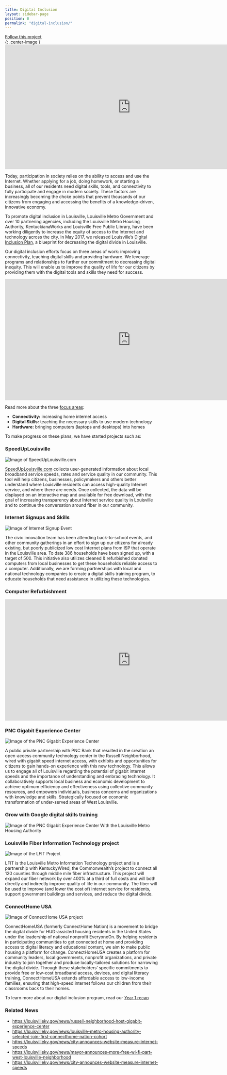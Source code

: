 ```yaml
---
title: Digital Inclusion
layout: sidebar-page
position: 0
permalink: "digital-inclusion/"
---
```


<div class="end-xs hidden-xs col-md-3 button-wrap">
<a class="usa-button usa-button-outline link--external" href="https://public.govdelivery.com/accounts/KYLOUISVILLE/subscriber/new?category_id=KYLOUISVILLE_C7" target="_blank">Follow this project</a>
</div>{: .center-image }

<iframe src="https://www.facebook.com/plugins/video.php?href=https%3A%2F%2Fwww.facebook.com%2FLouMetroRCS%2Fvideos%2F1662649410479157%2F&width=825&show_text=false&appId=355918357881792&height=411" width="825" height="411" style="border:none;overflow:hidden" scrolling="no" frameborder="0" allowTransparency="true" allow="encrypted-media" allowFullScreen="true"></iframe>

Today, participation in society relies on the ability to access and use the Internet. Whether applying for a job, doing homework, or starting a business, all of our residents need digital skills, tools, and connectivity to fully participate and engage in modern society. These factors are increasingly becoming the choke points that prevent thousands of our citizens from engaging and accessing the benefits of a knowledge-driven, innovative economy.

To promote digital inclusion in Louisville, Louisville Metro Government and over 10 partnering agencies, including the Louisville Metro Housing Authority, KentuckianaWorks and Louisville Free Public Library, have been working diligently to increase the equity of access to the Internet and technology across the city. In May 2017, we released Louisville’s [Digital Inclusion Plan](https://digitalinclusion.louisvilleky.gov), a blueprint for decreasing the digital divide in Louisville.

Our digital inclusion efforts focus on three areas of work: improving connectivity, teaching digital skills and providing hardware. We leverage programs and relationships to further our commitment to decreasing digital inequity. This will enable us to improve the quality of life for our citizens by providing them with the digital tools and skills they need for success.

<iframe width="825" height="400" src="https://www.youtube.com/embed/UhhHnjpLgXQ" frameborder="0" allow="autoplay; encrypted-media" allowfullscreen></iframe>

Read more about the three [focus areas](http://digitalinclusion.louisvilleky.gov/our-focus-areas):

* **Connectivity:** increasing home internet access
* **Digital Skills:** teaching the necessary skills to use modern technology
* **Hardware:** bringing computers (laptops and desktops) into homes

To make progress on these plans, we have started projects such as:

### SpeedUpLouisville

![Image of SpeedUpLouisville.com](/assets/img/projects/digital-inclusion/digital-inclusion-5.png)

[SpeedUpLouisville.com](http://www.speedUplouisville.com) collects user-generated information about local broadband service speeds, rates and service quality in our community. This tool will help citizens, businesses, policymakers and others better understand where Louisville residents can access high-quality Internet service, and where there are needs. Once collected, the data will be displayed on an interactive map and available for free download, with the goal of increasing transparency about Internet service quality in Louisville and to continue the conversation around fiber in our community.



### Internet Signups and Skills

![Image of Internet Signup Event](/assets/img/projects/digital-inclusion/digital-inclusion-6.jpg)

The civic innovation team has been attending back-to-school events, and other community gatherings in an effort to sign up our citizens for already existing, but poorly publicized low cost Internet plans from ISP that operate in the Louisville area. To date 386 households have been signed up, with a target of 500. This initiative also utilizes cleaned & refurbished donated computers from local businesses to get these households reliable access to a computer. Additionally, we are forming partnerships with local and national technology companies to create a digital skills training program, to educate households that need assistance in utilizing these technologies.

### Computer Refurbishment

<iframe width="825" height="400" src="https://www.youtube.com/embed/vx2YqDLSVfk" frameborder="0" allow="autoplay; encrypted-media" allowfullscreen></iframe>


### PNC Gigabit Experience Center

![Image of the PNC Gigabit Experience Center](/assets/img/projects/digital-inclusion/digital-inclusion-8.jpg)

A public private partnership with PNC Bank that resulted in the creation an open-access community technology center in the Russell Neighborhood, wired with gigabit speed internet access, with exhibits and opportunities for citizens to gain hands-on experience with this new technology. This allows us to engage all of Louisville regarding the potential of gigabit internet speeds and the importance of understanding and embracing technology. It collaboratively supports local business and economic development to achieve optimum efficiency and effectiveness using collective community resources, and empowers individuals, business concerns and organizations with knowledge and skills. Strategically focused on economic transformation of under-served areas of West Louisville.



### Grow with Google digital skills training

![Image of the PNC Gigabit Experience Center](/assets/img/projects/digital-inclusion/digital-inclusion-7.jpg)
With the Louisville Metro Housing Authority



### Louisville Fiber Information Technology project

![Image of the LFIT Project](/assets/img/projects/digital-inclusion/digital-inclusion-9.jpg)

LFIT is the Louisville Metro Information Technology project and is a partnership with KentuckyWired, the Commonwealth’s project to connect all 120 counties through middle mile fiber infrastructure. This project will expand our fiber network by over 400% at a third of full costs and will both directly and indirectly improve quality of life in our community. The fiber will be used to improve (and lower the cost of) internet service for residents, support government buildings and services, and reduce the digital divide.



### ConnectHome USA

![Image of ConnectHome USA project](/assets/img/projects/digital-inclusion/digital-inclusion.jpg)

ConnectHomeUSA (formerly ConnectHome Nation) is a movement to bridge the digital divide for HUD-assisted housing residents in the United States under the leadership of national nonprofit EveryoneOn. By helping residents in participating communities to get connected at home and providing access to digital literacy and educational content, we aim to make public housing a platform for change. ConnectHomeUSA creates a platform for community leaders, local governments, nonprofit organizations, and private industry to join together and produce locally-tailored solutions for narrowing the digital divide. Through these stakeholders’ specific commitments to provide free or low-cost broadband access, devices, and digital literacy training, ConnectHomeUSA extends affordable access to low-income families, ensuring that high-speed internet follows our children from their classrooms back to their homes.




To learn more about our digital inclusion program, read our [Year 1 recap](https://medium.com/louisville-metro-opi2/digital-inclusion-impact-year-1-recap-b082131731f9)


### Related News
- https://louisvilleky.gov/news/russell-neighborhood-host-gigabit-experience-center
- https://louisvilleky.gov/news/louisville-metro-housing-authority-selected-join-first-connecthome-nation-cohort
- https://louisvilleky.gov/news/city-announces-website-measure-internet-speeds
- https://louisvilleky.gov/news/mayor-announces-more-free-wi-fi-part-west-louisville-neighborhood
- https://louisvilleky.gov/news/city-announces-website-measure-internet-speeds
